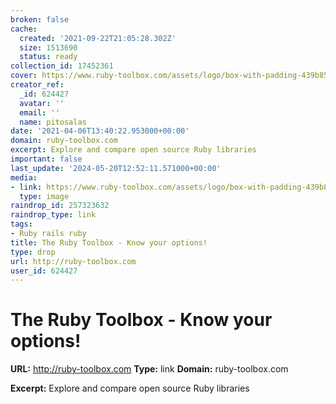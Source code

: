 ```yaml
---
broken: false
cache:
  created: '2021-09-22T21:05:28.302Z'
  size: 1513690
  status: ready
collection_id: 17452361
cover: https://www.ruby-toolbox.com/assets/logo/box-with-padding-439b851c12465f7a2cf84ca47469cc599f8a69c8c12bd74b6c99a2ec1c696dad.png
creator_ref:
  _id: 624427
  avatar: ''
  email: ''
  name: pitosalas
date: '2021-04-06T13:40:22.953000+00:00'
domain: ruby-toolbox.com
excerpt: Explore and compare open source Ruby libraries
important: false
last_update: '2024-05-20T12:52:11.571000+00:00'
media:
- link: https://www.ruby-toolbox.com/assets/logo/box-with-padding-439b851c12465f7a2cf84ca47469cc599f8a69c8c12bd74b6c99a2ec1c696dad.png
  type: image
raindrop_id: 257323632
raindrop_type: link
tags:
- Ruby rails ruby
title: The Ruby Toolbox - Know your options!
type: drop
url: http://ruby-toolbox.com
user_id: 624427
---
```


# The Ruby Toolbox - Know your options!

**URL:** http://ruby-toolbox.com
**Type:** link
**Domain:** ruby-toolbox.com

**Excerpt:** Explore and compare open source Ruby libraries
